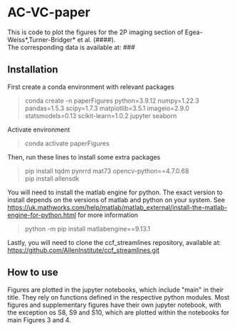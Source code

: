 # AC-VC-paper
This is code to plot the figures for the 2P imaging section of Egea-Weiss*,Turner-Bridger* et al. (####).  
The corresponding data is available at: ###

## Installation
First create a conda environment with relevant packages

> conda create -n paperFigures python=3.9.12 numpy=1.22.3 pandas=1.5.3 scipy=1.7.3 matplotlib=3.5.1 imageio=2.9.0 statsmodels=0.13 scikit-learn=1.0.2 jupyter seaborn  

Activate environment  

> conda activate paperFigures  

Then, run these lines to install some extra packages  

> pip install tqdm pynrrd mat73 opencv-python==4.7.0.68  
> pip install allensdk

You will need to install the matlab engine for python. The exact version to install depends on the versions of matlab and python on your system. See https://uk.mathworks.com/help/matlab/matlab_external/install-the-matlab-engine-for-python.html for more information  

> python -m pip install matlabengine==9.13.1

Lastly, you will need to clone the ccf_streamlines repository, available at: https://github.com/AllenInstitute/ccf_streamlines.git  

## How to use
Figures are plotted in the jupyter notebooks, which include "main" in their title. They rely on functions defined in the respective python modules. Most figures and supplementary figures have their own jupyter notebook, with the exception os S8, S9 and S10, which are plotted within the notebooks for main Figures 3 and 4. 

